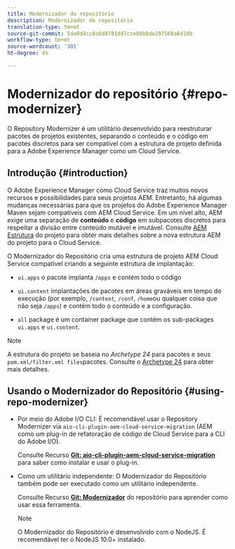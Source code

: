 ```yaml
---
title: Modernizador do repositório
description: Modernizador do repositório
translation-type: tm+mt
source-git-commit: 5da0d4cc8c6d8781dd7cce8bbbde207568a6d10b
workflow-type: tm+mt
source-wordcount: '301'
ht-degree: 4%

---
```



# Modernizador do repositório {#repo-modernizer}

O Repository Modernizer é um utilitário desenvolvido para reestruturar pacotes de projetos existentes, separando o conteúdo e o código em pacotes discretos para ser compatível com a estrutura de projeto definida para a Adobe Experience Manager como um Cloud Service.

## Introdução {#introduction}

O Adobe Experience Manager como Cloud Service traz muitos novos recursos e possibilidades para seus projetos AEM. Entretanto, há algumas mudanças necessárias para que os projetos do Adobe Experience Manager Maven sejam compatíveis com AEM Cloud Service. Em um nível alto, AEM exige uma separação de **conteúdo** e **código** em subpacotes discretos para respeitar a divisão entre conteúdo mutável e imutável. Consulte [AEM Estrutura](https://docs.adobe.com/content/help/pt-BR/experience-manager-cloud-service/implementing/developing/aem-project-content-package-structure.translate.html) do projeto para obter mais detalhes sobre a nova estrutura AEM do projeto para o Cloud Service.

O Modernizador do Repositório cria uma estrutura de projeto AEM Cloud Service compatível criando a seguinte estrutura de implantação:

* `ui.apps` o pacote implanta `/apps` e contém todo o código

* `ui.content` implantações de pacotes em áreas graváveis em tempo de execução (por exemplo, `/content`, `/conf`, `/home`ou qualquer coisa que não seja `/apps`) e contém todo o conteúdo e a configuração.

* `all` package é um container package que contém os sub-packages `ui.apps` e `ui.content`.

>[!NOTE]
>A estrutura do projeto se baseia no *Archetype 24* para pacotes e seus `pom.xml/filter.xml files`pacotes. Consulte o [Archetype 24](https://github.com/adobe/aem-project-archetype) para obter mais detalhes.

## Usando o Modernizador do Repositório {#using-repo-modernizer}

* Por meio do Adobe I/O CLI: É recomendável usar o Repository Modernizer via `aio-cli-plugin-aem-cloud-service-migration` (AEM como um plug-in de refatoração de código de Cloud Service para a CLI do Adobe I/O).

   Consulte Recurso **[Git: aio-cli-plugin-aem-cloud-service-migration](https://github.com/adobe/aio-cli-plugin-aem-cloud-service-migration#introduction)** para saber como instalar e usar o plug-in.

* Como um utilitário independente: O Modernizador do Repositório também pode ser executado como um utilitário independente.

   Consulte Recurso **[Git: Modernizador](https://github.com/adobe/aem-cloud-service-source-migration/tree/master/packages/repository-modernizer)** do repositório para aprender como usar essa ferramenta.

   >[!NOTE]
   >
   >O Modernizador do Repositório é desenvolvido com o NodeJS. É recomendável ter o NodeJS 10.0+ instalado.
